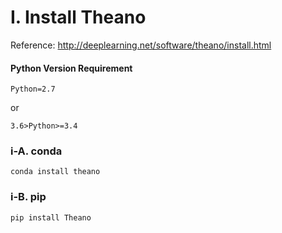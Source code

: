 # I. Install Theano

Reference: http://deeplearning.net/software/theano/install.html

#### Python Version Requirement
```
Python=2.7
```
or
```
3.6>Python>=3.4
```

### i-A. conda
```
conda install theano
```

### i-B. pip
```
pip install Theano
```
